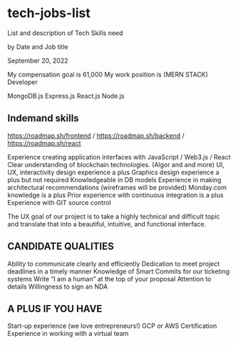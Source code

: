 # tech-jobs-list
List and description of Tech Skills need

by Date and Job title

September 20, 2022

My compensation goal is 61,000 
My work position is (MERN STACK) Developer 

MongoDB.js
Express.js
React.js
Node.js

## Indemand skills

https://roadmap.sh/frontend /
https://roadmap.sh/backend /
https://roadmap.sh/react 

Experience creating application interfaces with JavaScript / Web3.js / React
Clear understanding of blockchain technologies. (Algor and and more)
UI, UX, interactivity design experience a plus
Graphics design experience a plus but not required
Knowledgeable in DB models
Experience in making architectural recommendations (wireframes will be provided)
Monday.com knowledge is a plus
Prior experience with continuous integration is a plus
Experience with GIT source control

The UX goal of our project is to take a highly technical and difficult topic and translate that into a beautiful, intuitive, and functional interface.

## CANDIDATE QUALITIES

Ability to communicate clearly and efficiently
Dedication to meet project deadlines in a timely manner
Knowledge of Smart Commits for our ticketing systems
Write “I am a human” at the top of your proposal
Attention to details
Willingness to sign an NDA

## A PLUS IF YOU HAVE

Start-up experience (we love entrepreneurs!)
GCP or AWS Certification
Experience in working with a virtual team

